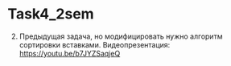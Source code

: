 # Task4_2sem
2. Предыдущая задача, но модифицировать нужно алгоритм сортировки вставками.
 Видеопрезентация: https://youtu.be/b7JYZSaqjeQ

